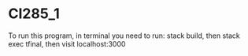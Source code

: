 # CI285_1
To run this program, in terminal you need to run:
stack build, then
stack exec tfinal, then
visit localhost:3000
